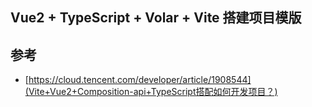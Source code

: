 ## Vue2 + TypeScript + Volar + Vite 搭建项目模版








## 参考

- [https://cloud.tencent.com/developer/article/1908544](Vite+Vue2+Composition-api+TypeScript搭配如何开发项目？)
